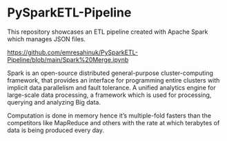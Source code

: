 # PySparkETL-Pipeline
This repository showcases an ETL pipeline created with Apache Spark which manages JSON files. 

https://github.com/emresahinuk/PySparkETL-Pipeline/blob/main/Spark%20Merge.ipynb

Spark is an open-source distributed general-purpose cluster-computing framework, that provides an interface for programming entire clusters with implicit data parallelism and fault tolerance. A unified analytics engine for large-scale data processing, a framework which is used for processing, querying and analyzing Big data. 

Computation is done in memory hence it’s multiple-fold fasters than the competitors like MapReduce and others with the rate at which terabytes of data is being produced every day.
